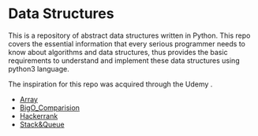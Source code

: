 # Data Structures

This is a repository of abstract data structures written in Python.
This repo covers the essential information that every serious programmer needs to know about algorithms and 
data structures, thus provides the basic requirements to understand and implement 
these data structures using python3 language.

The inspiration for this repo was acquired through the Udemy .


- [Array](https://github.com/KUMAWAT55/Data-Structure/tree/master/Array)
- [BigO_Comparision](https://github.com/KUMAWAT55/Data-Structure/tree/master/BigO_Comparision)
- [Hackerrank](https://github.com/KUMAWAT55/Data-Structure/tree/master/Hackerrank)
- [Stack&Queue](https://github.com/KUMAWAT55/Data-Structure/tree/master/Stack&Queue)